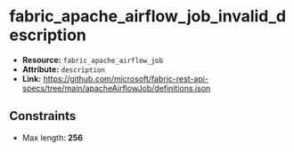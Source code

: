 # fabric_apache_airflow_job_invalid_description

- **Resource:** `fabric_apache_airflow_job`
- **Attribute:** `description`
- **Link:** https://github.com/microsoft/fabric-rest-api-specs/tree/main/apacheAirflowJob/definitions.json

## Constraints
- Max length: **256**